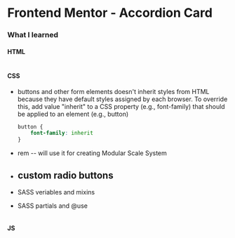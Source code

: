 # Frontend Mentor - Accordion Card

### What I learned

#### HTML
```html

```

#### CSS
- buttons and other form elements doesn't inherit styles from HTML because they have default styles assigned by each browser. To override this, add value "inherit" to a CSS property (e.g., font-family) that should be applied to an element (e.g., button)
    ```css
    button {
        font-family: inherit
    }
    ```
- rem
    -- will use it for creating Modular Scale System

- custom radio buttons
    -- 

- SASS veriables and mixins

- SASS partials and @use
```css

```
#### JS
